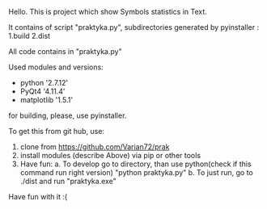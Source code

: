 



Hello.
This is project which show Symbols statistics in Text.



It contains of  script "praktyka.py", subdirectories generated by pyinstaller :
  1.build
  2.dist


All code contains in "praktyka.py"

Used modules and versions:
  - python '2.7.12'
  - PyQt4 '4.11.4'
  - matplotlib '1.5.1'

for building, please, use pyinstaller.

To get this from git hub, use:
  1. clone from https://github.com/Varian72/prak
  2. install modules (describe Above) via pip or other tools
  3. Have fun:
    a. To develop go to directory, than use python(check if this command run right version)
      "python praktyka.py"
    b. To just run, go to ./dist and run "praktyka.exe" 













Have fun with it :(
